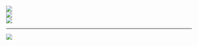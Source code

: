 ![](https://github-readme-stats.vercel.app/api?username=flymue&theme=blue_navy&hide_border=true&include_all_commits=false&count_private=false)<br/>
![](https://github-readme-streak-stats.herokuapp.com/?user=flymue&theme=blue_navy&hide_border=true)<br/>
![](https://github-readme-stats.vercel.app/api/top-langs/?username=flymue&theme=blue_navy&hide_border=true&include_all_commits=false&count_private=false&layout=compact)

---
[![](https://visitcount.itsvg.in/api?id=flymue&icon=5&color=8)](https://visitcount.itsvg.in)

<!-- Proudly created with GPRM ( https://gprm.itsvg.in ) -->
